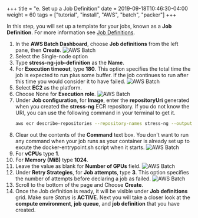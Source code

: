 +++
title = "e. Set up a Job Definition"
date = 2019-09-18T10:46:30-04:00
weight = 60
tags = ["tutorial", "install", "AWS", "batch", "packer"]
+++

In this step, you will set up a template for your jobs, known as a **Job Definition**. For more information see [Job Definitions](https://docs.aws.amazon.com/batch/latest/userguide/job_definitions.html).

1. In the **AWS Batch Dashboard**, choose **Job definitions** from the left pane, then **Create**.
![AWS Batch](/images/aws-batch/create-job-def-0.png)
2. Select the Single-node option
3. Type **stress-ng-job-definition** as the **Name**.
4. For **Execution timeout**, type **180**. This option specifies the total time the job is expected to run plus some buffer. If the job continues to run after this time you would consider it to have failed.
![AWS Batch](/images/aws-batch/create-job-def-1.png)
5. Select **EC2** as the platform.
6. Choose None for **Execution role**.
![AWS Batch](/images/aws-batch/create-job-def-2.png)
7. Under **Job configuration**, for **Image**, enter the **repositoryUri** generated when you created the **stress-ng** ECR repository. If you do not know the URI, you can use the following command in your terminal to get it.
   ```bash
   aws ecr describe-repositories --repository-names stress-ng --output text --query 'repositories[0].[repositoryUri]'
   ```
8. Clear out the contents of the **Command** text box. You don't want to run any command when your job runs as your container is already set up to excute the docker-entrypoint.sh script when it starts.
![AWS Batch](/images/aws-batch/create-job-def-3.png)
9. For **vCPUs** type **1**.
10. For **Memory (MiB)** type **1024**.
11. Leave the value as blank for **Number of GPUs** field.
![AWS Batch](/images/aws-batch/create-job-def-4.png)
12. Under **Retry Strategies**, for **Job attempts**, type **3**. This option specifies the number of attempts before declaring a job as failed.
![AWS Batch](/images/aws-batch/create-job-def-5.png)
13. Scroll to the bottom of the page and Choose **Create**.
14. Once the Job definition is ready, it will be visible under **Job definitions** grid. Make sure *Status* is **ACTIVE**.
Next you will take a closer look at the **compute environment**, **job queue**, and **job definition** that you have created.
